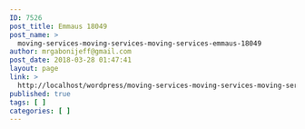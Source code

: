 ```yaml
---
ID: 7526
post_title: Emmaus 18049
post_name: >
  moving-services-moving-services-moving-services-emmaus-18049
author: mrgabonijeff@gmail.com
post_date: 2018-03-28 01:47:41
layout: page
link: >
  http://localhost/wordpress/moving-services-moving-services-moving-services-emmaus-18049/
published: true
tags: [ ]
categories: [ ]
---
```

